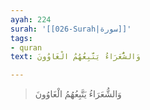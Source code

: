 ```yaml
---
ayah: 224
surah: '[[026-Surah|سورة]]'
tags:
- quran
text: وَالشُّعَرَاءُ يَتَّبِعُهُمُ الْغَاوُونَ

---
```

> وَالشُّعَرَاءُ يَتَّبِعُهُمُ الْغَاوُونَ
